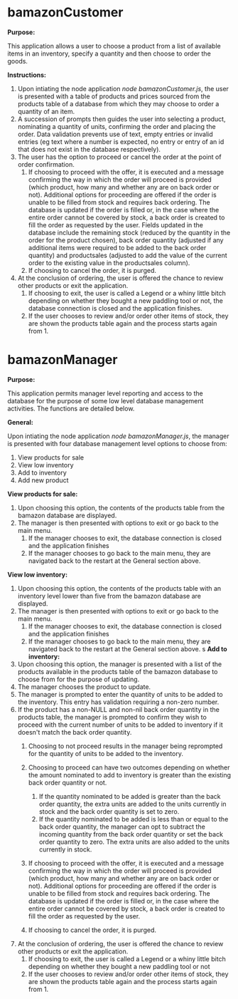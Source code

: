 # bamazonCustomer
**Purpose:**

This application allows a user to choose a product from a list of available items in an inventory, specify a quantity and then choose to order the goods. 

**Instructions:**
1. Upon intiating the node application _node bamazonCustomer.js_, the user is presented with a table of products and prices sourced from the products table of a database from which they may choose to order a quantity of an item.
1. A succession of prompts then guides the user into selecting a product, nominating a quantity of units, confirming the order and placing the order. Data validation prevents use of text, empty entries or invalid entries (eg text where a number is expected, no entry or entry of an id that does not exist in the database respectively).
1. The user has the option to proceed or cancel the order at the point of order confirmation.
    1. If choosing to proceed with the offer, it is executed and a message confirming the way in which the order will proceed is provided (which product, how many and whether any are on back order or not). Additional options for proceeding are offered if the order is unable to be filled from stock and requires back ordering. The database is updated if the order is filled or, in the case where the entire order cannot be covered by stock, a back order is created to fill the order as requested by the user. Fields updated in the database include the remaining stock (reduced by the quantity in the order for the product chosen), back order quantity (adjusted if any additional items were required to be added to the back order quantity) and productsales (adjusted to add the value of the current order to the existing value in the productsales column).
    1. If choosing to cancel the order, it is purged. 
1. At the conclusion of ordering, the user is offered the chance to review other products or exit the application.
    1. If choosing to exit, the user is called a Legend or a whiny little bitch depending on whether they bought a new paddling tool or not, the database connection is closed and the application finishes.
    1. If the user chooses to review and/or order other items of stock, they are shown the products table again and the process starts again from 1.


# bamazonManager
**Purpose:**

This application permits manager level reporting and access to the database for the purpose of some low level database management activities. The functions are detailed below. 

**General:**

Upon intiating the node application _node bamazonManager.js_, the manager is presented with four database management level options to choose from:
1. View products for sale
1. View low inventory
1. Add to inventory
1. Add new product

**View products for sale:**
1. Upon choosing this option, the contents of the products table from the bamazon database are displayed.
1. The manager is then presented with options to exit or go back to the main menu.
    1. If the manager chooses to exit, the database connection is closed and the application finishes
    1. If the manager chooses to go back to the main menu, they are navigated back to the restart at the General section above.

**View low inventory:**
1. Upon choosing this option, the contents of the products table with an inventory level lower than five from the bamazon database are displayed.
1. The manager is then presented with options to exit or go back to the main menu.
    1. If the manager chooses to exit, the database connection is closed and the application finishes
    1. If the manager chooses to go back to the main menu, they are navigated back to the restart at the General section above.
s
**Add to inventory:**
1. Upon choosing this option, the manager is presented with a list of the products available in the products table of the bamazon database to choose from for the purpose of updating.
1. The manager chooses the product to update.
1. The manager is prompted to enter the quantity of units to be added to the inventory. This entry has validation requiring a non-zero number.
1. If the product has a non-NULL and non-nil back order quantity in the products table, the manager is prompted to confirm they wish to proceed with the current number of units to be added to inventory if it doesn't match the back order quantity.
    1. Choosing to not proceed results in the manager being reprompted for the quantity of units to be added to the inventory.
    1. Choosing to proceed can have two outcomes depending on whether the amount nominated to add to inventory is greater than the existing back order quantity or not.
        1. If the quantity nominated to be added is greater than the back order quantity, the extra units are added to the units currently in stock and the back order quantity is set to zero.
        1. If the quantity nominated to be added is less than or equal to the back order quantity, the manager can opt to subtract the incoming quantity from the back order quantity or set the back order quantity to zero. The extra units are also added to the units currently in stock.






    1. If choosing to proceed with the offer, it is executed and a message confirming the way in which the order will proceed is provided (which product, how many and whether any are on back order or not). Additional options for proceeding are offered if the order is unable to be filled from stock and requires back ordering. The database is updated if the order is filled or, in the case where the entire order cannot be covered by stock, a back order is created to fill the order as requested by the user.
    1. If choosing to cancel the order, it is purged. 
1. At the conclusion of ordering, the user is offered the chance to review other products or exit the application.
    1. If choosing to exit, the user is called a Legend or a whiny little bitch depending on whether they bought a new paddling tool or not
    1. If the user chooses to review and/or order other items of stock, they are shown the products table again and the process starts again from 1.
 